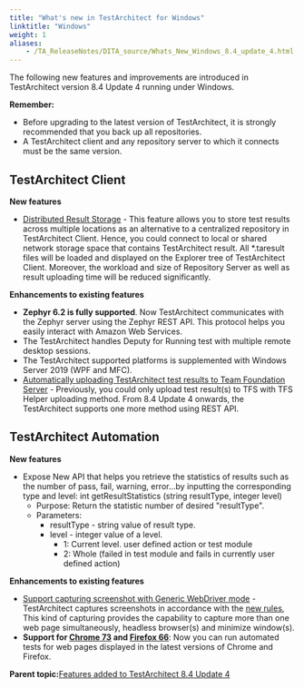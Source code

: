 ```yaml
--- 
title: "What's new in TestArchitect for Windows"
linktitle: "Windows"
weight: 1
aliases: 
    - /TA_ReleaseNotes/DITA_source/Whats_New_Windows_8.4_update_4.html
---
```


The following new features and improvements are introduced in TestArchitect version 8.4 Update 4 running under Windows.

**Remember:**

-   Before upgrading to the latest version of TestArchitect, it is strongly recommended that you back up all repositories.
-   A TestArchitect client and any repository server to which it connects must be the same version.

## TestArchitect Client

**New features**

-   [Distributed Result Storage](/TA_Help/Topics/Test_result_distributed_storage.html#) - This feature allows you to store test results across multiple locations as an alternative to a centralized repository in TestArchitect Client. Hence, you could connect to local or shared network storage space that contains TestArchitect result. All \*.taresult files will be loaded and displayed on the Explorer tree of TestArchitect Client. Moreover, the workload and size of Repository Server as well as result uploading time will be reduced significantly.

**Enhancements to existing features**

-   **Zephyr 6.2 is fully supported**. Now TestArchitect communicates with the Zephyr server using the Zephyr REST API. This protocol helps you easily interact with Amazon Web Services.
-   The TestArchitect handles Deputy for Running test with multiple remote desktop sessions.
-   The TestArchitect supported platforms is supplemented with Windows Server 2019 \(WPF and MFC\).
-   [Automatically uploading TestArchitect test results to Team Foundation Server](/TA_Help/Topics/ug_MTM_upload_result_automatic.html#) - Previously, you could only upload test result\(s\) to TFS with TFS Helper uploading method. From 8.4 Update 4 onwards, the TestArchitect supports one more method using REST API.

## TestArchitect Automation

**New features**

-   Expose New API that helps you retrieve the statistics of results such as the number of pass, fail, warning, error...by inputting the corresponding type and level: int getResultStatistics \(string resultType, integer level\)
    -   Purpose: Return the statistic number of desired "resultType".
    -   Parameters:
        -   resultType - string value of result type.
        -   level - integer value of a level.
            -   1: Current level. user defined action or test module
            -   2: Whole \(failed in test module and fails in currently user defined action\)

**Enhancements to existing features**

-   [Support capturing screenshot with Generic WebDriver mode](/TA_Help/Topics/ug_Screenshot_recording_GWD.html#) - TestArchitect captures screenshots in accordance with the [new rules](/TA_Help/Topics/ug_Screenshot_recording_GWD.html#), This kind of capturing provides the capability to capture more than one web page simultaneously, headless browser\(s\) and minimize window\(s\).
-   **Support for [Chrome 73](/TA_Automation/Topics/Web_automation.html) and [Firefox 66](/TA_Automation/Topics/Web_automation.html)**: Now you can run automated tests for web pages displayed in the latest versions of Chrome and Firefox.

**Parent topic:**[Features added to TestArchitect 8.4 Update 4](/TA_ReleaseNotes/DITA_source/Whats_New_8.4_update_4.html)

